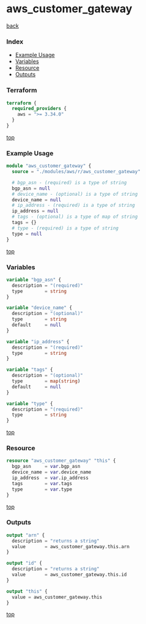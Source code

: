 # aws_customer_gateway

[back](../aws.md)

### Index

- [Example Usage](#example-usage)
- [Variables](#variables)
- [Resource](#resource)
- [Outputs](#outputs)

### Terraform

```terraform
terraform {
  required_providers {
    aws = ">= 3.34.0"
  }
}
```

[top](#index)

### Example Usage

```terraform
module "aws_customer_gateway" {
  source = "./modules/aws/r/aws_customer_gateway"

  # bgp_asn - (required) is a type of string
  bgp_asn = null
  # device_name - (optional) is a type of string
  device_name = null
  # ip_address - (required) is a type of string
  ip_address = null
  # tags - (optional) is a type of map of string
  tags = {}
  # type - (required) is a type of string
  type = null
}
```

[top](#index)

### Variables

```terraform
variable "bgp_asn" {
  description = "(required)"
  type        = string
}

variable "device_name" {
  description = "(optional)"
  type        = string
  default     = null
}

variable "ip_address" {
  description = "(required)"
  type        = string
}

variable "tags" {
  description = "(optional)"
  type        = map(string)
  default     = null
}

variable "type" {
  description = "(required)"
  type        = string
}
```

[top](#index)

### Resource

```terraform
resource "aws_customer_gateway" "this" {
  bgp_asn     = var.bgp_asn
  device_name = var.device_name
  ip_address  = var.ip_address
  tags        = var.tags
  type        = var.type
}
```

[top](#index)

### Outputs

```terraform
output "arn" {
  description = "returns a string"
  value       = aws_customer_gateway.this.arn
}

output "id" {
  description = "returns a string"
  value       = aws_customer_gateway.this.id
}

output "this" {
  value = aws_customer_gateway.this
}
```

[top](#index)
